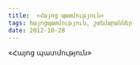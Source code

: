 ```yaml
---
title:  «Հայոց պատմություն» 
tags: հայոցպատմություն, շտեմարաններ
date: 2012-10-28
---
```



«Հայոց պատմություն»